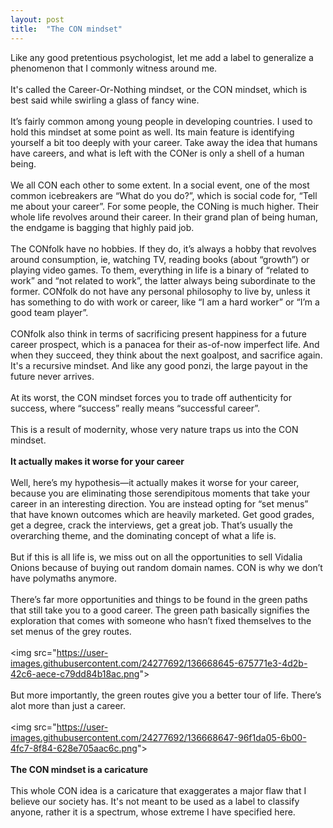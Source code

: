 ```yaml
---
layout: post
title:  "The CON mindset"
---
```


<div dir="ltr">Like any good pretentious psychologist, let me add a label to generalize a phenomenon that I commonly witness around me.<br><br>It&#39;s called the Career-Or-Nothing mindset, or the CON mindset, which is best said while swirling a glass of fancy wine.<br><br>It’s fairly common among young people in developing countries. I used to hold this mindset at some point as well. Its main feature is identifying yourself a bit too deeply with your career. Take away the idea that humans have careers, and what is left with the CONer is only a shell of a human being.<br><br>We all CON each other to some extent. In a social event, one of the most common icebreakers are “What do you do?”, which is social code for, “Tell me about your career”. For some people, the CONing is much higher. Their whole life revolves around their career. In their grand plan of being human, the endgame is bagging that highly paid job.<br><br><div>The CONfolk have no hobbies. If they do, it’s always a hobby that revolves around consumption, ie, watching TV, reading books (about “growth”) or playing video games. To them, everything in life is a binary of “related to work” and “not related to work”, the latter always being subordinate to the former. CONfolk do not have any personal philosophy to live by, unless it has something to do with work or career, like “I am a hard worker” or “I’m a good team player”.</div><div><br></div>CONfolk also think in terms of sacrificing present happiness for a future career prospect, which is a panacea for their as-of-now imperfect life. And when they succeed, they think about the next goalpost, and sacrifice again. It&#39;s a recursive mindset. And like any good ponzi, the large payout in the future never arrives.<br><br>At its worst, the CON mindset forces you to trade off authenticity for success, where “success” really means “successful career”.<br><br>This is a result of modernity, whose very nature traps us into the CON mindset.<br><br><div><b>It actually makes it worse for your career</b></div><div><b><br></b></div>Well, here’s my hypothesis—it actually makes it worse for your career, because you are eliminating those serendipitous moments that take your career in an interesting direction. You are instead opting for “set menus” that have known outcomes which are heavily marketed. Get good grades, get a degree, crack the interviews, get a great job. That’s usually the overarching theme, and the dominating concept of what a life is.<br><br>But if this is all life is, we miss out on all the opportunities to sell Vidalia Onions because of buying out random domain names. CON is why we don’t have polymaths anymore.<br><br><div>There’s far more opportunities and things to be found in the green paths that still take you to a good career. The green path basically signifies the exploration that comes with someone who hasn’t fixed themselves to the set menus of the grey routes.</div><div><br></div><div>&lt;img src=&quot;<a href="https://user-images.githubusercontent.com/24277692/136668645-675771e3-4d2b-42c6-aece-c79dd84b18ac.png">https://user-images.githubusercontent.com/24277692/136668645-675771e3-4d2b-42c6-aece-c79dd84b18ac.png</a>&quot;&gt;</div><div><br></div><div>But more importantly, the green routes give you a better tour of life. There’s alot more than just a career. <br></div><div><br></div>&lt;img src=&quot;<a href="https://user-images.githubusercontent.com/24277692/136668647-96f1da05-6b00-4fc7-8f84-628e705aac6c.png">https://user-images.githubusercontent.com/24277692/136668647-96f1da05-6b00-4fc7-8f84-628e705aac6c.png</a>&quot;&gt;<br><div><br></div><div><b>The CON mindset is a caricature</b></div><br>This whole CON idea is a caricature that exaggerates a major flaw that I believe our society has. It&#39;s not meant to be used as a label to classify anyone, rather it is a spectrum, whose extreme I have specified here.<br></div>
